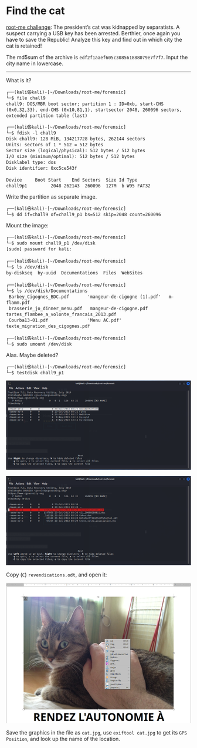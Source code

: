 # Find the cat

[root-me challenge](https://www.root-me.org/en/Challenges/Forensic/Find-the-cat): The president’s cat was kidnapped by separatists. A suspect carrying a USB key has been arrested. Berthier, once again you have to save the Republic! Analyze this key and find out in which city the cat is retained!

The md5sum of the archive is `edf2f1aaef605c308561888079e7f7f7`. Input the city name in lowercase.

----

What is it?

```text
┌──(kali㉿kali)-[~/Downloads/root-me/forensic]
└─$ file chall9
chall9: DOS/MBR boot sector; partition 1 : ID=0xb, start-CHS (0x0,32,33), end-CHS (0x10,81,1), startsector 2048, 260096 sectors, extended partition table (last)
```

```text
┌──(kali㉿kali)-[~/Downloads/root-me/forensic]
└─$ fdisk -l chall9
Disk chall9: 128 MiB, 134217728 bytes, 262144 sectors
Units: sectors of 1 * 512 = 512 bytes
Sector size (logical/physical): 512 bytes / 512 bytes
I/O size (minimum/optimal): 512 bytes / 512 bytes
Disklabel type: dos
Disk identifier: 0xc5ce543f

Device     Boot Start    End Sectors  Size Id Type
chall9p1         2048 262143  260096  127M  b W95 FAT32
```

Write the partition as separate image.

```text
┌──(kali㉿kali)-[~/Downloads/root-me/forensic]
└─$ dd if=chall9 of=chall9_p1 bs=512 skip=2048 count=260096
```

Mount the image:

```text
┌──(kali㉿kali)-[~/Downloads/root-me/forensic]
└─$ sudo mount chall9_p1 /dev/disk                         
[sudo] password for kali: 
                                                                                                                                  
┌──(kali㉿kali)-[~/Downloads/root-me/forensic]
└─$ ls /dev/disk
by-diskseq  by-uuid  Documentations  Files  WebSites
                                                                                                                                  
┌──(kali㉿kali)-[~/Downloads/root-me/forensic]
└─$ ls /dev/disk/Documentations 
 Barbey_Cigognes_BDC.pdf       'mangeur-de-cigogne (1).pdf'   m-flamm.pdf
 brasserie_jo_dinner_menu.pdf   mangeur-de-cigogne.pdf        tartes_flambee_a_volonte_francais_2013.pdf
 Courba13-01.pdf               'Menu AC.pdf'                  texte_migration_des_cigognes.pdf
 
┌──(kali㉿kali)-[~/Downloads/root-me/forensic]
└─$ sudo umount /dev/disk
```

Alas. Maybe deleted?

```text
┌──(kali㉿kali)-[~/Downloads/root-me/forensic]
└─$ testdisk chall9_p1
```

![Find the cat testdisk](../../_static/images/cat-testdisk1.png)

![Find the cat testdisk](../../_static/images/cat-testdisk2.png)

Copy (`C`) `revendications.odt`, and open it:

![Find the cat Libreoffice writer](../../_static/images/cat.png)

Save the graphics in the file as `cat.jpg`, use `exiftool cat.jpg` to get its `GPS Position`, and look up the name of the location.
